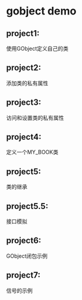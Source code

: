 # gobject demo
## project1:  
使用GObject定义自己的类  
## project2:  
添加类的私有属性  
## project3:  
访问和设置类的私有属性  
## project4:  
定义一个MY_BOOK类  
## project5:  
类的继承  
## project5.5:  
接口模拟  
## project6:  
GObject闭包示例  
## project7:  
信号的示例  
